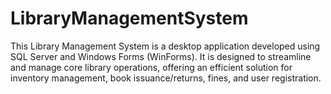 # LibraryManagementSystem
This Library Management System is a desktop application developed using SQL Server and Windows Forms (WinForms). It is designed to streamline and manage core library operations, offering an efficient solution for inventory management, book issuance/returns, fines, and user registration.
